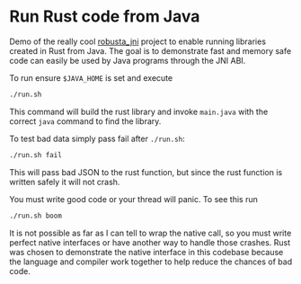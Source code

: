 # Run Rust code from Java

Demo of the really cool [robusta_jni](https://github.com/giovanniberti/robusta) project to enable running libraries created in Rust from Java. The goal is to demonstrate fast and memory safe code can easily be used by Java programs through the JNI ABI.

To run ensure `$JAVA_HOME` is set and execute

```sh
./run.sh
```

This command will build the rust library and invoke `main.java` with the correct `java` command to find the library.

To test bad data simply pass fail after `./run.sh`:

```sh
./run.sh fail
```

This will pass bad JSON to the rust function, but since the rust function is written safely it will not crash. 

You must write good code or your thread will panic. To see this run

```sh
./run.sh boom
```

It is not possible as far as I can tell to wrap the native call, so you must write perfect native interfaces or have another way to handle those crashes. Rust was chosen to demonstrate the native interface in this codebase because the language and compiler work together to help reduce the chances of bad code.
